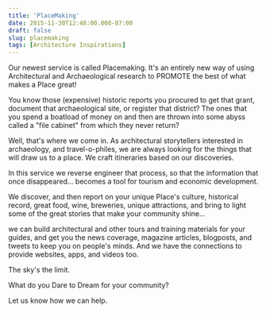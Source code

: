 ```yaml
---
title: 'PlaceMaking'
date: 2015-11-30T12:48:00.000-07:00
draft: false
slug: placemaking
tags: [Architecture Inspirations]
---
```


Our newest service is called Placemaking. It's an entirely new way of using Architectural and Archaeological research to PROMOTE the best of what makes a Place great!  
  
You know those (expensive) historic reports you procured to get that grant, document that archaeological site, or register that district? The ones that you spend a boatload of money on and then are thrown into some abyss called a "file cabinet" from which they never return?  
  
Well, that's where we come in. As architectural storytellers interested in archaeology, and travel-o-philes, we are always looking for the things that will draw us to a place. We craft itineraries based on our discoveries.  
  
In this service we reverse engineer that process, so that the information that once disappeared... becomes a tool for tourism and economic development.  
  
We discover, and then report on your unique Place's culture, historical record, great food, wine, breweries, unique attractions, and bring to light some of the great stories that make your community shine...  
  
we can build architectural and other tours and training materials for your guides, and get you the news coverage, magazine articles, blogposts, and tweets to keep you on people's minds. And we have the connections to provide websites, apps, and videos too.  
  
The sky's the limit.  
  
What do you Dare to Dream for your community?  
  
Let us know how we can help.